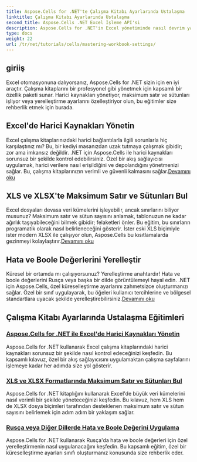 ```yaml
---
title: Aspose.Cells for .NET'te Çalışma Kitabı Ayarlarında Ustalaşma
linktitle: Çalışma Kitabı Ayarlarında Ustalaşma
second_title: Aspose.Cells .NET Excel İşleme API'si
description: Aspose.Cells for .NET'in Excel yönetiminde nasıl devrim yarattığını öğrenin. Eğitimler yerelleştirme, veri kümesi yönetimi, harici kaynaklar ve çalışma kitabı ayarlarını derinlemesine ele alır.
type: docs
weight: 22
url: /tr/net/tutorials/cells/mastering-workbook-settings/
---
```


## giriiş

Excel otomasyonuna dalıyorsanız, Aspose.Cells for .NET sizin için en iyi araçtır. Çalışma kitaplarını bir profesyonel gibi yönetmek için kapsamlı bir özellik paketi sunar. Harici kaynakları yönetiyor, maksimum satır ve sütunları işliyor veya yerelleştirme ayarlarını özelleştiriyor olun, bu eğitimler size rehberlik etmek için burada.

## Excel'de Harici Kaynakları Yönetin

Excel çalışma kitaplarınızdaki harici bağlantılarla ilgili sorunlarla hiç karşılaştınız mı? Bu, bir kediyi masanızdan uzak tutmaya çalışmak gibidir; zor ama imkansız değildir. .NET için Aspose.Cells ile harici kaynakları sorunsuz bir şekilde kontrol edebilirsiniz. Özel bir akış sağlayıcısı uygulamak, harici verilere nasıl erişildiğini ve depolandığını yönetmenizi sağlar. Bu, çalışma kitaplarınızın verimli ve güvenli kalmasını sağlar.[Devamını oku](./manage-external-resources-in-excel/)

## XLS ve XLSX'te Maksimum Satır ve Sütunları Bul

 Excel dosyaları devasa veri kümelerini işleyebilir, ancak sınırlarını biliyor musunuz? Maksimum satır ve sütun sayısını anlamak, tablonuzun ne kadar ağırlık taşıyabileceğini bilmek gibidir; felaketleri önler. Bu eğitim, bu sınırların programatik olarak nasıl belirleneceğini gösterir. İster eski XLS biçimiyle ister modern XLSX ile çalışıyor olun, Aspose.Cells bu kısıtlamalarda gezinmeyi kolaylaştırır.[Devamını oku](./find-maximum-rows-and-columns/)

## Hata ve Boole Değerlerini Yerelleştir

Küresel bir ortamda mı çalışıyorsunuz? Yerelleştirme anahtardır! Hata ve boole değerlerini Rusça veya başka bir dilde görüntülemeyi hayal edin. .NET için Aspose.Cells, özel küreselleştirme ayarlarını zahmetsizce oluşturmanızı sağlar. Özel bir sınıf uygulayarak, bu öğeleri kullanıcı tercihlerine ve bölgesel standartlara uyacak şekilde yerelleştirebilirsiniz.[Devamını oku](./implement-error-and-boolean-value-in-russian-languages/)

## Çalışma Kitabı Ayarlarında Ustalaşma Eğitimleri
### [Aspose.Cells for .NET ile Excel'de Harici Kaynakları Yönetin](./manage-external-resources-in-excel/)
Aspose.Cells for .NET kullanarak Excel çalışma kitaplarındaki harici kaynakları sorunsuz bir şekilde nasıl kontrol edeceğinizi keşfedin. Bu kapsamlı kılavuz, özel bir akış sağlayıcısını uygulamaktan çalışma sayfalarını işlemeye kadar her adımda size yol gösterir.
### [XLS ve XLSX Formatlarında Maksimum Satır ve Sütunları Bul](./find-maximum-rows-and-columns/)
Aspose.Cells for .NET kitaplığını kullanarak Excel'de büyük veri kümelerini nasıl verimli bir şekilde yöneteceğinizi keşfedin. Bu kılavuz, hem XLS hem de XLSX dosya biçimleri tarafından desteklenen maksimum satır ve sütun sayısını belirlemek için adım adım bir yaklaşım sağlar.
### [Rusça veya Diğer Dillerde Hata ve Boole Değerini Uygulama](./implement-error-and-boolean-value-in-russian-languages/)
Aspose.Cells for .NET kullanarak Rusça'da hata ve boole değerleri için özel yerelleştirmenin nasıl uygulanacağını keşfedin. Bu kapsamlı eğitim, özel bir küreselleştirme ayarları sınıfı oluşturmanız konusunda size rehberlik eder.